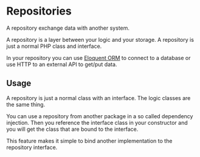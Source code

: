 # Repositories

A repository exchange data with another system.

A repository is a layer between your logic and your storage.
A repository is just a normal PHP class and interface.

In your repository you can use [Eloquent ORM](https://laravel.com/docs/7.x/eloquent) to connect to a database or use HTTP to an external API to get/put data.

## Usage
A repository is just a normal class with an interface.
The logic classes are the same thing.

You can use a repository from another package in a so called dependency injection. Then you reference the interface class in your constructor and you will get the class that are bound to the interface.

This feature makes it simple to bind another implementation to the repository interface.

